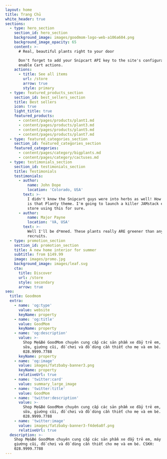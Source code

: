 ```yaml
---
layout: home
title: Trang Chủ
white_header: true
sections:
  - type: hero_section
    section_id: hero_section
    background_image: images/goodmom-logo-web-a106a604.png
    background_image_opacity: 65
    content: >-
      # Real, beautiful plants right to your door

      Don't forget to add your Snipcart API key to the site's configuration to
      enable Cart actions.
    actions:
      - title: See all items
        url: /store
        arrow: true
        style: primary
  - type: featured_products_section
    section_id: best_sellers_section
    title: Best sellers
    icon: true
    light_title: true
    featured_products:
      - content/pages/products/plant1.md
      - content/pages/products/plant3.md
      - content/pages/products/plant5.md
      - content/pages/products/plant7.md
  - type: featured_categories_section
    section_id: featured_categories_section
    featured_categories:
      - content/pages/category/bigplants.md
      - content/pages/category/cactuses.md
  - type: testimonials_section
    section_id: testimonials_section
    title: Testimonials
    testimonials:
      - author:
          name: John Dope
          location: 'Colorado, USA'
        text: >-
          I didn't know the Snipcart guys were into herbs as well! How beautiful
          is that Planty theme. I'm going to launch a killer JAMstack e-commerce
          store using this for sure.
      - author:
          name: Major Payne
          location: 'VA, USA'
        text: >-
          Well I'll be d*mned. These plants really ARE greener than any of my
          recruits.
  - type: promotion_section
    section_id: promotion_section
    title: A new home interior for summer
    subtitle: from $149.99
    image: images/promo.jpg
    background_image: images/leaf.svg
    cta:
      title: Discover
      url: /store
      style: secondary
      arrow: true
seo:
  title: Goodmom
  extra:
    - name: 'og:type'
      value: website
      keyName: property
    - name: 'og:title'
      value: GoodMom
      keyName: property
    - name: 'og:description'
      value: >-
        Shop Mẹ&Bé GoodMom chuyên cung cấp các sản phẩm xe đẩy trẻ em, máy hút
        sữa, giường cũi, đồ chơi và đồ dùng cần thiết cho mẹ và em bé. CSKH:
        028.9999.7788
      keyName: property
    - name: 'og:image'
      value: images/fatzbaby-banner3.png
      keyName: property
      relativeUrl: true
    - name: 'twitter:card'
      value: summary_large_image
    - name: 'twitter:title'
      value: GoodMom
    - name: 'twitter:description'
      value: >-
        Shop Mẹ&Bé GoodMom chuyên cung cấp các sản phẩm xe đẩy trẻ em, máy hút
        sữa, giường cũi, đồ chơi và đồ dùng cần thiết cho mẹ và em bé. CSKH:
        028.9999.7788
    - name: 'twitter:image'
      value: images/fatzbaby-banner3-f4de6a8f.png
      relativeUrl: true
  description: >-
    Shop Mẹ&Bé GoodMom chuyên cung cấp các sản phẩm xe đẩy trẻ em, máy hút sữa,
    giường cũi, đồ chơi và đồ dùng cần thiết cho mẹ và em bé. CSKH:
    028.9999.7788
---
```

